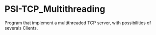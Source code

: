 # PSI-TCP_Multithreading
Program that implement a multithreaded TCP server, with possibilities of severals Clients.
